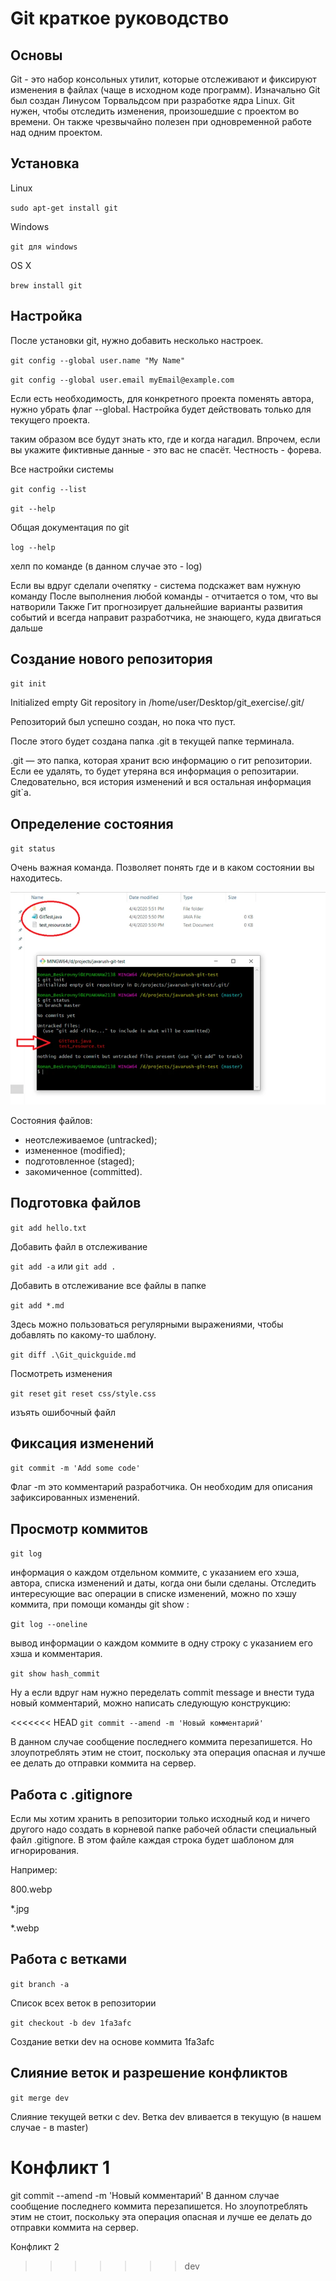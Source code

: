 ﻿# **Git краткое руководство**



## Основы


Git - это набор консольных утилит, которые отслеживают и фиксируют изменения в файлах (чаще в исходном коде программ). 
Изначально Git был создан Линусом Торвальдсом при разработке ядра Linux.
Git нужен,  чтобы отследить изменения, произошедшие с проектом во времени. Он также чрезвычайно полезен при одновременной работе над одним проектом.


## Установка


Linux 

`sudo apt-get install git`


Windows 

`git для windows `


OS X 

`brew install git`


## Настройка


После установки git, нужно добавить несколько настроек. 


`git config --global user.name "My Name"`

`git config --global user.email myEmail@example.com`

Если есть необходимость, для конкретного проекта поменять автора, нужно убрать флаг --global. Настройка будет действовать только для текущего проекта.

таким образом все будут знать кто, где и когда нагадил.
Впрочем, если вы укажите фиктивные данные - это вас не спасёт. 
Честность - форева. 


Все настройки системы


`git config --list`


`git --help `


Общая документация по git


`log --help`

хелп по команде (в данном случае это - log)


Если вы вдруг сделали очепятку - система подскажет вам нужную команду
После выполнения любой команды - отчитается о том, что вы натворили
Также Гит прогнозирует дальнейшие варианты развития событий и всегда направит разработчика, не знающего, куда двигаться дальше


## Создание нового репозитория


`git init`


Initialized empty Git repository in /home/user/Desktop/git_exercise/.git/

Репозиторий был успешно создан, но пока что пуст. 

После этого будет создана папка .git в текущей папке терминала.

.git — это папка, которая хранит всю информацию о гит репозитории. Если ее удалять, то будет утеряна вся информация о репозитарии. Следовательно, вся история изменений и вся остальная информация git`a.


## Определение состояния

`git status`

Очень важная команда. Позволяет понять где и в каком состоянии вы находитесь.

![git status](./800.webp)



Состояния файлов:
* неотслеживаемое (untracked);
* измененное (modified);
* подготовленное (staged);
* закомиченное (committed).



## Подготовка файлов


`git add hello.txt`

Добавить файл в отслеживание


`git add -a` или `git add .` 

Добавить в отслеживание все файлы в папке

`git add *.md`

Здесь можно пользоваться регулярными выражениями, чтобы добавлять по какому-то шаблону.


`git diff .\Git_quickguide.md`

Посмотреть изменения

`git reset`
`git reset css/style.css`

изъять ошибочный файл




## Фиксация изменений


`git commit -m 'Add some code'`

Флаг -m это комментарий разработчика. Он необходим для описания зафиксированных изменений. 


## Просмотр коммитов


`git log`

информация о каждом отдельном коммите, с указанием его хэша, автора, списка изменений и даты, когда они были сделаны. Отследить интересующие вас операции в списке изменений, можно по хэшу коммита, при помощи команды git show :

g`it log --oneline`

вывод информации о каждом коммите в одну строку с указанием его хэша и комментария. 

`git show hash_commit`

Ну а если вдруг нам нужно переделать commit message и внести туда новый комментарий, можно написать следующую конструкцию:


<<<<<<< HEAD
`git commit --amend -m 'Новый комментарий'`

В данном случае сообщение последнего коммита перезапишется. Но злоупотреблять этим не стоит, поскольку эта операция опасная и лучше ее делать до отправки коммита на сервер.

## Работа с .gitignore

Если мы хотим хранить в репозитории только исходный код и ничего другого надо создать в корневой папке рабочей области специальный файл .gitignore. В этом файле каждая строка будет шаблоном для игнорирования.

Например:

800.webp

*.jpg

*.webp


## Работа с ветками

`git branch -a`

Список всех веток в репозитории 

`git checkout -b dev 1fa3afc`

Создание ветки dev на основе коммита 1fa3afc

## Слияние веток и разрешение конфликтов

`git merge dev`

Слияние текущей ветки с dev. Ветка dev вливается в текущую (в нашем случае - в master)


Конфликт 1
=======
git commit --amend -m 'Новый комментарий'
В данном случае сообщение последнего коммита перезапишется. Но злоупотреблять этим не стоит, поскольку эта операция опасная и лучше ее делать до отправки коммита на сервер.

Конфликт 2
>>>>>>> dev
